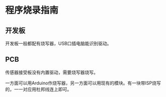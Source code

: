 # 程序烧录指南

## 开发板

开发板一般都配有烧写器，USB口插电脑能识别驱动。

## PCB

传感器接受板没有内置驱动，需要烧写器烧写。

一方面可以用Arduino作烧写器，另一方面可以用现有的模块。有一块带ISP烧写的，一一对应用杜邦线连上即可。

